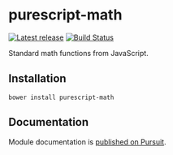 # purescript-math

[![Latest release](http://img.shields.io/bower/v/purescript-math.svg)](https://github.com/purescript/purescript-math/releases)
[![Build Status](https://travis-ci.org/purescript/purescript-math.svg?branch=master)](https://travis-ci.org/purescript/purescript-math)

Standard math functions from JavaScript.

## Installation

```
bower install purescript-math
```

## Documentation

Module documentation is [published on Pursuit](http://pursuit.purescript.org/packages/purescript-math).
